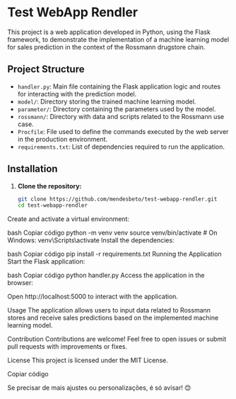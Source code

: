 # Test WebApp Rendler

This project is a web application developed in Python, using the Flask framework, to demonstrate the implementation of a machine learning model for sales prediction in the context of the Rossmann drugstore chain.

## Project Structure

- `handler.py`: Main file containing the Flask application logic and routes for interacting with the prediction model.
- `model/`: Directory storing the trained machine learning model.
- `parameter/`: Directory containing the parameters used by the model.
- `rossmann/`: Directory with data and scripts related to the Rossmann use case.
- `Procfile`: File used to define the commands executed by the web server in the production environment.
- `requirements.txt`: List of dependencies required to run the application.

## Installation

1. **Clone the repository:**

   ```bash
   git clone https://github.com/mendesbeto/test-webapp-rendler.git
   cd test-webapp-rendler
Create and activate a virtual environment:

bash
Copiar código
python -m venv venv
source venv/bin/activate  # On Windows: venv\Scripts\activate
Install the dependencies:

bash
Copiar código
pip install -r requirements.txt
Running the Application
Start the Flask application:

bash
Copiar código
python handler.py
Access the application in the browser:

Open http://localhost:5000 to interact with the application.

Usage
The application allows users to input data related to Rossmann stores and receive sales predictions based on the implemented machine learning model.

Contribution
Contributions are welcome! Feel free to open issues or submit pull requests with improvements or fixes.

License
This project is licensed under the MIT License.

Copiar código

Se precisar de mais ajustes ou personalizações, é só avisar! 😊
